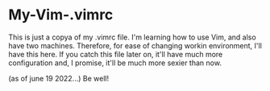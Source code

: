 # My-Vim-.vimrc

This is just a copya of my .vimrc file.
I'm learning how to use Vim, and also have two machines. Therefore, for ease of changing
workin environment, I'll have this here.
If you catch this file later on, it'll have much more configuration and, I promise,
it'll be much more sexier than now.


(as of june 19 2022...)
Be well!
